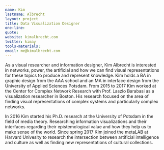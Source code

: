 ```yaml
---
name: Kim
lastname: Albrecht
layout: project
title: Data Visualization Designer
one-line: 
quote: 
website: kimalbrecht.com
twitter: kimay
tools-materials:
email: me@kimalbrecht.com
---
```

As a visual researcher and information designer, Kim Albrecht is interested in networks, power, the artificial and how we can find visual representations for these topics to produce and represent knowledge. Kim holds a BA in graphic design from the AAA school and an MA in interface design from the University of Applied Sciences Potsdam. From 2015 to 2017 Kim worked at the Center for Complex Network Research with Prof. Laszlo Barabasi as a visualization researcher in Boston. His research focused on the area of finding visual representations of complex systems and particularly complex networks.

In 2016 Kim started his Ph.D. research at the University of Potsdam in the field of media theory. Researching information visualizations and their interfaces regarding their epistemological value and how they help us to make sense of the world. 
Since spring 2017 Kim joined the metaLAB at Harvard Univesity to research the intersection between artificial intelligence and culture as well as finding new representations of cultural collections.